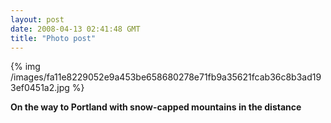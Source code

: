 ```yaml
---
layout: post
date: 2008-04-13 02:41:48 GMT
title: "Photo post"
---
```

{% img /images/fa11e8229052e9a453be658680278e71fb9a35621fcab36c8b3ad193ef0451a2.jpg %}

<b>On the way to Portland with snow-capped mountains in the distance</b>